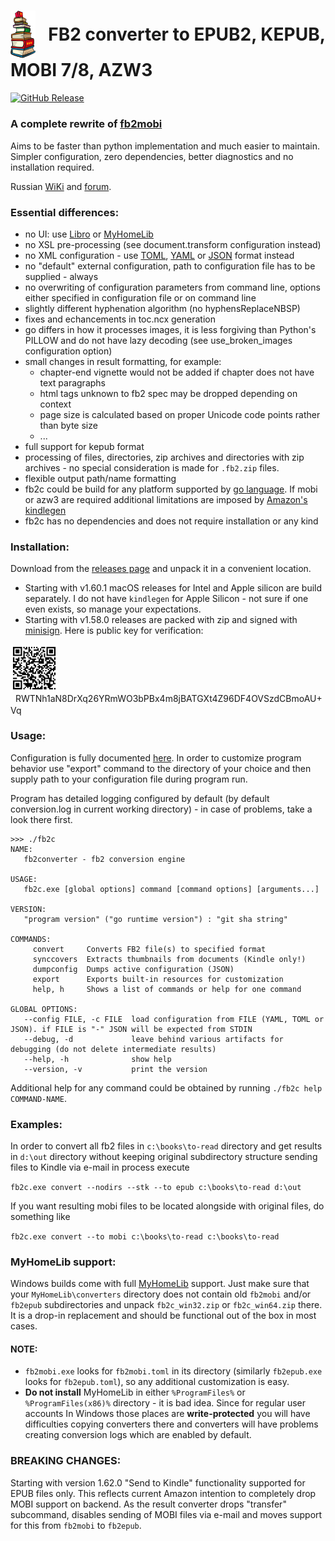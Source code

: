﻿<h1>   
    <img src="docs/books.svg" style="vertical-align:middle; width:8%" align="absmiddle"/>
    <span style="vertical-align:middle;">&nbsp;&nbsp;FB2 converter to EPUB2, KEPUB, MOBI 7/8, AZW3</span>
</h1>

[![GitHub Release](https://img.shields.io/github/release/rupor-github/fb2converter.svg)](https://github.com/rupor-github/fb2converter/releases)

### A complete rewrite of [fb2mobi](https://github.com/rupor-github/fb2mobi)
Aims to be faster than python implementation and much easier to maintain. Simpler configuration, zero dependencies, better diagnostics and no installation required.

Russian [WiKi](https://github.com/rupor-github/fb2converter/wiki/fb2converter) and [forum](https://4pda.ru/forum/index.php?showtopic=942250).

### Essential differences:

- no UI: use [Libro](https://github.com/dnkorpushov/libro) or [MyHomeLib](https://github.com/OleksiyPenkov/myhomelib)
- no XSL pre-processing (see document.transform configuration instead)
- no XML configuration - use [TOML](https://github.com/toml-lang/toml), [YAML](https://yaml.org/) or [JSON](https://www.json.org/) format instead
- no "default" external configuration, path to configuration file has to be supplied - always
- no overwriting of configuration parameters from command line, options either specified in configuration file or on command line
- slightly different hyphenation algorithm (no hyphensReplaceNBSP)
- fixes and echancements in toc.ncx generation
- go differs in how it processes images, it is less forgiving than Python's PILLOW and do not have lazy decoding (see use_broken_images configuration option)
- small changes in result formatting, for example:
  - chapter-end vignette would not be added if chapter does not have text paragraphs
  - html tags unknown to fb2 spec may be dropped depending on context
  - page size is calculated based on proper Unicode code points rather than byte size
  - ...
- full support for kepub format
- processing of files, directories, zip archives and directories with zip archives - no special consideration is made for `.fb2.zip` files.
- flexible output path/name formatting
- fb2c could be build for any platform supported by [go language](https://golang.org/doc/install). If mobi or azw3 are required additional limitations are imposed by [Amazon's kindlegen](https://www.amazon.com/gp/feature.html?ie=UTF8&docId=1000765211)
- fb2c has no dependencies and does not require installation or any kind

### Installation:

Download from the [releases page](https://github.com/rupor-github/fb2converter/releases) and unpack it in a convenient location.

* Starting with v1.60.1 macOS releases for Intel and Apple silicon are build separately. I do not have `kindlegen` for Apple Silicon - not sure if one even exists, so manage your expectations.
* Starting with v1.58.0 releases are packed with zip and signed with [minisign](https://jedisct1.github.io/minisign/). Here is public key for verification:

<p>
    <img src="docs/build_key.svg" style="vertical-align:middle; width:15%" align="absmiddle"/>
    <span style="vertical-align:middle;">&nbsp;&nbsp;RWTNh1aN8DrXq26YRmWO3bPBx4m8jBATGXt4Z96DF4OVSzdCBmoAU+Vq</span>
</p>

### Usage:

Configuration is fully documented [here](https://github.com/rupor-github/fb2converter/blob/master/static/configuration.toml).
In order to customize program behavior use "export" command to the directory of your choice and then supply path to your configuration file during program run.

Program has detailed logging configured by default (by default conversion.log in current working directory) - in case of problems, take a look there first.

```
>>> ./fb2c
NAME:
   fb2converter - fb2 conversion engine

USAGE:
   fb2c.exe [global options] command [command options] [arguments...]

VERSION:
   "program version" ("go runtime version") : "git sha string"

COMMANDS:
     convert     Converts FB2 file(s) to specified format
     synccovers  Extracts thumbnails from documents (Kindle only!)
     dumpconfig  Dumps active configuration (JSON)
     export      Exports built-in resources for customization
     help, h     Shows a list of commands or help for one command

GLOBAL OPTIONS:
   --config FILE, -c FILE  load configuration from FILE (YAML, TOML or JSON). if FILE is "-" JSON will be expected from STDIN
   --debug, -d             leave behind various artifacts for debugging (do not delete intermediate results)
   --help, -h              show help
   --version, -v           print the version
```

Additional help for any command could be obtained by running `./fb2c help COMMAND-NAME`.

### Examples:

In order to convert all fb2 files in `c:\books\to-read` directory and get results in `d:\out` directory without keeping original subdirectory structure
sending files to Kindle via e-mail in process execute

   `fb2c.exe convert --nodirs --stk --to epub c:\books\to-read d:\out`

If you want resulting mobi files to be located alongside with original files, do something like

   `fb2c.exe convert --to mobi c:\books\to-read c:\books\to-read`

### MyHomeLib support:

Windows builds come with full [MyHomeLib](https://github.com/OleksiyPenkov/myhomelib) support. Just make sure that your `MyHomeLib\converters` directory does not contain old
`fb2mobi` and/or `fb2epub` subdirectories and unpack `fb2c_win32.zip` or `fb2c_win64.zip` there. It is a drop-in replacement and should be functional out of the box in most cases. 

#### NOTE:
* `fb2mobi.exe` looks for `fb2mobi.toml` in its directory (similarly `fb2epub.exe` looks for `fb2epub.toml`), so any additional customization is easy.
* __Do not install__ MyHomeLib in either `%ProgramFiles%` or `%ProgramFiles(x86)%` directory - it is bad idea. Since for regular user accounts In Windows those places are __write-protected__ you will have difficulties copying converters there and converters will have problems creating conversion logs which are enabled by default.

### BREAKING CHANGES:

Starting with version 1.62.0 "Send to Kindle" functionality supported for EPUB files only. This reflects current Amazon intention to completely drop MOBI support on backend. As the result converter drops "transfer" subcommand, disables sending of MOBI files via e-mail and moves support for this from `fb2mobi` to `fb2epub`.


